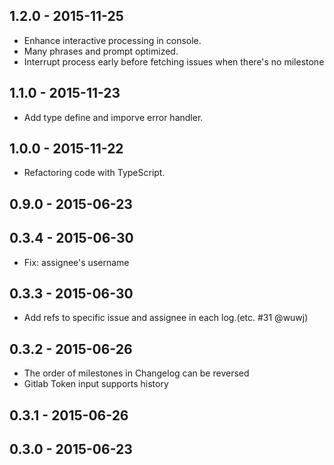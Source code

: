 ## 1.2.0 - 2015-11-25
- Enhance interactive processing in console.
- Many phrases and prompt optimized.
- Interrupt process early before fetching issues when there's no milestone

## 1.1.0 - 2015-11-23
- Add type define and imporve error handler.

## 1.0.0 - 2015-11-22
- Refactoring code with TypeScript.

## 0.9.0 - 2015-06-23

## 0.3.4 - 2015-06-30
- Fix: assignee's username

## 0.3.3 - 2015-06-30
- Add refs to specific issue and assignee in each log.(etc. #31 @wuwj)

## 0.3.2 - 2015-06-26
- The order of milestones in Changelog can be reversed
- Gitlab Token input supports history

## 0.3.1 - 2015-06-26

## 0.3.0 - 2015-06-23